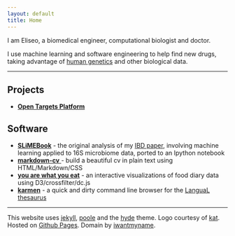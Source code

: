 ```yaml
---
layout: default
title: Home
---
```


I am Eliseo, a biomedical engineer, computational biologist and doctor.

I use machine learning and software engineering to help find new drugs,
taking advantage of [human genetics](https://www.opentargets.org) and other biological data.

*** 

## Projects

- [**Open Targets Platform**](https://www.targetvalidation.org)


<!-- I graduated from the [University of Toronto][] with a bachelor in [Engineering Science][]. I continued my path in biomedical engineering with a S.M. in mechanical engineering at [MIT][] and a Ph.D from the [Harvard/MIT Health Science & Technology Institute][] working on the [interface between the human immune system and the microbiome][almlab].
You can find a list of my research publications on [Google scholar][]. I have trained as a physician at [Imperial College London medical school][]. -->


## Software

- [**SLiMEBook**](http://nbviewer.ipython.org/github/elipapa/SLiMEbook/blob/master/SLiMEbook.ipynb) - the original analysis of my [IBD paper](http://journals.plos.org/plosone/article?id=10.1371/journal.pone.0039242), involving machine learning applied to 16S microbiome data, ported to an Ipython notebook
- [**markdown-cv** ](https://elipapa.github.io/markdown-cv/)- build a beautiful cv in plain text using HTML/Markdown/CSS
- [**you are what you eat**](https://elipapa.github.io/youarewhatyoueat/) - an interactive visualizations of food diary data using D3/crossfilter/dc.js
- [**karmen**](https://github.com/elipapa/karmen) - a quick and dirty command line browser for the [LanguaL thesaurus](http://www.langual.org/langual_Thesaurus.asp)

<!--
***

<div class="twitter-timeline-widget" align="center">
<a class="twitter-timeline" href="https://twitter.com/elipapa" height="600" data-chrome="noborders nofooter" data-widget-id="496053514984898561">Tweets by @elipapa</a>
<script>!function(d,s,id){var js,fjs=d.getElementsByTagName(s)[0],p=/^http:/.test(d.location)?'http':'https';if(!d.getElementById(id)){js=d.createElement(s);js.id=id;js.src=p+"://platform.twitter.com/widgets.js";fjs.parentNode.insertBefore(js,fjs);}}(document,"script","twitter-wjs");</script>
</div> -->

<!-- ***

You can also find me at [about.me][] and [LinkedIn][] -->

<div class="footer">
	<hr>
         This website uses <a href="http://jekyllrb.com/">jekyll</a>, <a href="http://getpoole.com">poole</a> and the <a href="http://hyde.getpoole.com/">hyde</a> theme. Logo courtesy of <a href="http://katlab.github.com">kat</a>.
         Hosted on <a href="https://pages.github.com/">Github Pages</a>. Domain by <a href="https://iwantmyname.com">iwantmyname</a>.
 </div>




[Mendeley]:       http://www.mendeley.com/profiles/eliseo-papa/
[Google scholar]: http://scholar.google.co.uk/citations?user=LTOTl0YAAAAJ
[about.me]:       http://about.me/eliseopapa
[Imperial College London medical school]: http://www1.imperial.ac.uk/medicine/
[Harvard/MIT Health Science & Technology Institute]: http://hst.mit.edu
[University of Toronto]: http://www.utoronto.ca/
[Engineering Science]: http://engsci.utoronto.ca/
[almlab]: http://almlab.mit.edu/elipapa.html
[twitter]: http://www.twitter.com/elipapa
[LinkedIn]: http://uk.linkedin.com/in/eliseopapa
[MIT]: http://web.mit.edu

